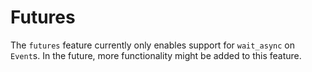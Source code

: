 # Futures

The `futures` feature currently only enables support for `wait_async` on `Event`s. In the future, more functionality might be added to this feature.